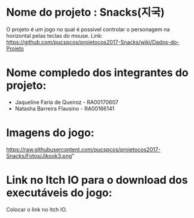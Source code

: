 # Nome do projeto : Snacks(지국)

O projeto é um jogo no qual é possivel controlar o personagem na horizontal pelas teclas do mouse. 
Link: https://github.com/pucspcos/projetocos2017-Snacks/wiki/Dados-do-Projeto

# Nome compledo dos integrantes do projeto:

* Jaqueline Faria de Queiroz - RA00170607
* Natasha Barreira Flausino - RA00166141

# Imagens do jogo:

https://raw.githubusercontent.com/pucspcos/projetocos2017-Snacks/Fotos/Jikook3.png"

# Link no Itch IO para o download dos executáveis do jogo:

Colocar o link no Itch IO.
